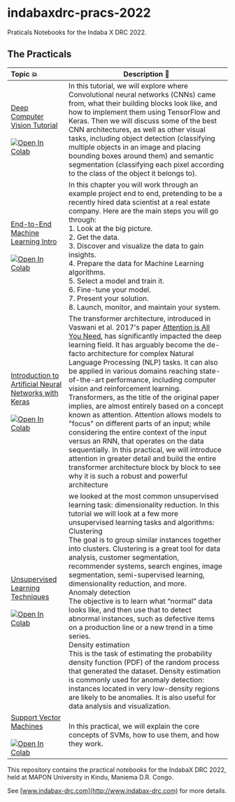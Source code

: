 # indabaxdrc-pracs-2022
Praticals Notebooks for the Indaba X DRC 2022.
## The Practicals 
| Topic 💥 | Description 📘 |
|:--- |----------------------------------------------------------|
[Deep Computer Vision Tutorial](https://github.com/Indaba-X-DRC/indabaxdrc-pracs-2022/blob/main/practicals/Deep_Computer_Vision_tutorial.ipynb) <br /> <br /> [![Open In Colab](https://colab.research.google.com/assets/colab-badge.svg)](https://colab.research.google.com/github/Indaba-X-DRC/indabaxdrc-pracs-2022/blob/main/practicals/Deep_Computer_Vision_tutorial.ipynb) | In this tutorial, we will explore where Convolutional neural networks (CNNs) came from, what their building blocks look like, and how to implement them using TensorFlow and Keras. Then we will discuss some of the best CNN architectures, as well as other visual tasks, including object detection (classifying multiple objects in an image and placing bounding boxes around them) and semantic segmentation (classifying each pixel according to the class of the object it belongs to).  | 
[End-to-End Machine Learning Intro](https://github.com/Indaba-X-DRC/indabaxdrc-pracs-2022/blob/main/practicals/End_to_end_Machine_Learning_Intro.ipynb) <br /> <br /> [![Open In Colab](https://colab.research.google.com/assets/colab-badge.svg)](https://colab.research.google.com/github/Indaba-X-DRC/indabaxdrc-pracs-2022/blob/main/practicals/End_to_end_Machine_Learning_Intro.ipynb) | In this chapter you will work through an example project end to end, pretending to be a recently hired data scientist at a real estate company. Here are the main steps you will go through:<br />1. Look at the big picture.<br />2. Get the data.<br />3. Discover and visualize the data to gain insights.<br />4. Prepare the data for Machine Learning algorithms.<br />5. Select a model and train it.<br />6. Fine-tune your model.<br />7. Present your solution.<br />8. Launch, monitor, and maintain your system.| 
[Introduction to Artificial Neural Networks with Keras](https://github.com/Indaba-X-DRC/indabaxdrc-pracs-2022/blob/main/practicals/Neural_Nets_with_Keras.ipynb) <br /> <br /> [![Open In Colab](https://colab.research.google.com/assets/colab-badge.svg)](https://colab.research.google.com/github/Indaba-X-DRC/indabaxdrc-pracs-2022/blob/main/practicals/Neural_Nets_with_Keras.ipyn) | The transformer architecture, introduced in Vaswani et al. 2017's paper [Attention is All You Need](https://arxiv.org/abs/1706.03762?amp=1), has significantly impacted the deep learning field. It has arguably become the de-facto architecture for complex Natural Language Processing (NLP) tasks. It can also be applied in various domains reaching state-of-the-art performance, including computer vision and reinforcement learning. Transformers, as the title of the original paper implies, are almost entirely based on a concept known as attention. Attention allows models to "focus" on different parts of an input; while considering the entire context of the input versus an RNN, that operates on the data sequentially. In this practical, we will introduce attention in greater detail and build the entire transformer architecture block by block to see why it is such a robust and powerful architecture | 
[Unsupervised Learning Techniques](https://github.com/Indaba-X-DRC/indabaxdrc-pracs-2022/blob/main/practicals/Unsupervised_Learning_tutorial.ipynb) <br /> <br /> [![Open In Colab](https://colab.research.google.com/assets/colab-badge.svg)](https://colab.research.google.com/github/Indaba-X-DRC/indabaxdrc-pracs-2022/blob/main/practicals/Unsupervised_Learning_tutorial.ipynb) | we looked at the most common unsupervised learning task: dimensionality reduction. In this tutorial we will look at a few more unsupervised learning tasks and algorithms:<br />Clustering<br />The goal is to group similar instances together into clusters. Clustering is a great tool for data analysis, customer segmentation, recommender systems, search engines, image segmentation, semi-supervised learning, dimensionality reduction, and more.<br />Anomaly detection<br />The objective is to learn what “normal” data looks like, and then use that to detect abnormal instances, such as defective items on a production line or a new trend in a time series.<br />Density estimation<br />This is the task of estimating the probability density function (PDF) of the random process that generated the dataset. Density estimation is commonly used for anomaly detection: instances located in very low-density regions are likely to be anomalies. It is also useful for data analysis and visualization. | 
[Support Vector Machines](https://github.com/Indaba-X-DRC/indabaxdrc-pracs-2022/blob/main/practicals/SVM_pratical.ipynb) <br /> <br /> [![Open In Colab](https://colab.research.google.com/assets/colab-badge.svg)](https://colab.research.google.com/github/Indaba-X-DRC/indabaxdrc-pracs-2022/blob/main/practicals/SVM_pratical.ipynb) | In this practical, we will explain the core concepts of SVMs, how to use them, and how they work. |


This repository contains the practical notebooks for the IndabaX DRC
2022, held at MAPON University in Kindu, Maniema D.R. Congo.

See [www.indabax-drc.com](http://www.indabax-drc.com) for more details.
